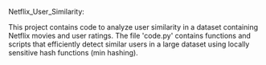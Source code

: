 Netflix_User_Similarity:

This project contains code to analyze user similarity in a dataset containing Netflix movies and user ratings.
The file 'code.py' contains functions and scripts that efficiently detect similar users in a large dataset using locally sensitive hash functions (min hashing).
